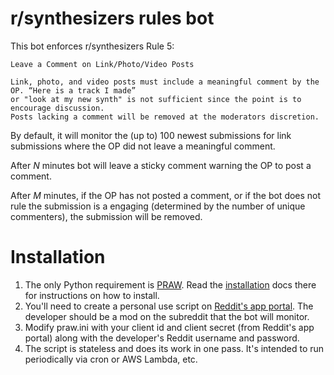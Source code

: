 # r/synthesizers rules bot

This bot enforces r/synthesizers Rule 5: 

```
Leave a Comment on Link/Photo/Video Posts

Link, photo, and video posts must include a meaningful comment by the OP. “Here is a track I made” 
or "look at my new synth" is not sufficient since the point is to encourage discussion. 
Posts lacking a comment will be removed at the moderators discretion.
```

By default, it will monitor the (up to) 100 newest submissions for link submissions where the OP did not leave a meaningful comment. 

After *N* minutes bot will leave a sticky comment warning the OP to post a comment.

After *M* minutes, if the OP has not posted a comment, or if the bot does not rule the submission is a engaging (determined by the number of unique commenters), the submission will be removed.

# Installation

1. The only Python requirement is [PRAW](https://praw.readthedocs.io/en/stable/). Read the [installation](https://praw.readthedocs.io/en/stable/getting_started/installation.html) docs there for instructions on how to install.
2. You'll need to create a personal use script on [Reddit's app portal](https://ssl.reddit.com/prefs/apps/). The developer should be a mod on the subreddit that the bot will monitor.
3. Modify praw.ini with your client id and client secret (from Reddit's app portal) along with the developer's Reddit username and password.
4. The script is stateless and does its work in one pass. It's intended to run periodically via cron or AWS Lambda, etc.
